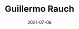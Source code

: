---
title: Guillermo Rauch
date: 2021-07-09
time: TBD
location: Q&A Channel Reactiflux
description: 'Founder and CEO of [@vercel](https://twitter.com/vercel)'
people: '[@rauchg](https://twitter.com/rauchg)'
---